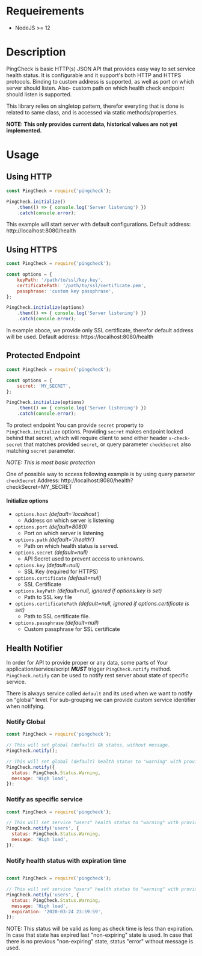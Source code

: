 
# Requeirements

- NodeJS >= 12

# Description

PingCheck is basic HTTP(s) JSON API that provides easy way to set service health status.
It is configurable and it support's both HTTP and HTTPS protocols.
Binding to custom address is supported, as well as port on which server should listen.
Also- custom path on which health check endpoint should listen is supported.

This library relies on singletop pattern, therefor everyting that is done is related to same class, and is  accessed via static methods/properties.

**NOTE: This only provides current data, historical values are not yet implemented.**

# Usage

## Using HTTP

```javascript
const PingCheck = require('pingcheck');

PingCheck.initialize()
    .then(() => { console.log('Server listening') })
    .catch(console.error);
```
This example will start server with default configurations.
Default address: http://localhost:8080/health

## Using HTTPS

```javascript
const PingCheck = require('pingcheck');

const options = {
    keyPath: '/path/to/ssl/key.key',
    certificatePath: '/path/to/ssl/certificate.pem',
    passphrase: 'custom key passphrase',
};

PingCheck.initialize(options)
    .then(() => { console.log('Server listening') })
    .catch(console.error);
```
In example aboce, we provide only SSL certificate, therefor default address will be used.
Default address: https://localhost:8080/health

## Protected Endpoint

```javascript
const PingCheck = require('pingcheck');

const options = {
    secret: 'MY_SECRET',
};

PingCheck.initialize(options)
    .then(() => { console.log('Server listening') })
    .catch(console.error);
```

To protect endpoint You can provide ``secret`` property to ``PingCheck.initialize`` options.
Providing ``secret`` makes endpoint locked behind that secret, which will require client to send either header ``x-check-secret`` that matches provided ``secret``, or query parameter ``checkSecret`` also matching ``secret`` parameter.

*NOTE: This is most basic protection*

One of possible way to access following example is by using query paraeter ``checkSecret``
Address: http://localhost:8080/health?checkSecret=MY_SECRET

#### Initialize options

- ``options.host`` *(default='localhost')*
  - Address on which server is listening
- ``options.port`` *(default=8080)*
  - Port on which server is listening
- ``options.path`` *(default='/health')*
  - Path on which health status is served.
- ``options.secret`` *(default=null)*
  - API Secret used to prevent access to unknowns.
- ``options.key`` *(default=null)*
  - SSL Key (required for HTTPS)
- ``options.certificate`` *(default=null)*
  - SSL Certificate
- ``options.keyPath`` *(default=null, ignored if options.key is set)*
  - Path to SSL key file
- ``options.certificatePath`` *(default=null, ignored if options.certificate is set)*
  - Path to SSL certificate file.
- ``options.passphrase`` *(default=null)*
  - Custom passphrase for SSL certificate

## Health Notifier

In order for API to provide proper or any data, some parts of Your application/service/script ***MUST*** trigger ``PingCheck.notify`` method.
``PingCheck.notify`` can be used to notify rest server about state of specific service.

There is always service called ``default`` and its used when we want to notify on "global" level. For sub-grouping we can provide custom service identifier when notifying.

### Notify Global
```javascript
const PingCheck = require('pingcheck');

// This will set global (default) Ok status, without message.
PingCheck.notify();

// This will set global (default) health status to "warning" with provided message.
PingCheck.notify({
  status: PingCheck.Status.Warning,
  message: 'High load',
});
```

### Notify as specific service
```javascript
const PingCheck = require('pingcheck');

// This will set service "users" health status to "warning" with provided message.
PingCheck.notify('users', {
  status: PingCheck.Status.Warning,
  message: 'High load',
});
```

### Notify health status with expiration time
```javascript

const PingCheck = require('pingcheck');

// This will set service "users" health status to "warning" with provided message and expiration time.
PingCheck.notify('users', {
  status: PingCheck.Status.Warning,
  message: 'High load',
  expiration: '2020-03-24 23:59:59',
});
```

NOTE: This status will be valid as long as check time is less than expiration. In case that state has expired last "non-expiring" state is used. In case that there is no previous "non-expiring" state, status "error" without message is used. 